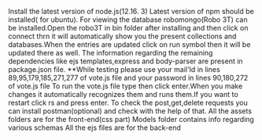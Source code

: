 Install the latest version of node.js(12.16. 3)
Latest version of npm should be installed(<sudo apt-get install npm> for ubuntu).
For viewing the database robomongo(Robo 3T) can be installed.Open the robo3T in bin folder after installing and then click on connect
   thrn it will automatically show you the present collections and databases.When the entries are updated click on run symbol then it will be updated there as well.
The information regarding the remaining dependencies like ejs templates,express and body-parser are present in package.json file.
**While testing please use your mail'Id in lines 89,95,179,185,271,277 of vote.js file and your password in lines 90,180,272 of vote.js file
To run the vote.js file type <nodemon vote> then click enter.When you make changes it automatically recognizes them and runs them.If you want to restart click rs and press enter.
To check the post,get,delete requests you can install postman(optional) and check with the help of that.
All the assets folders are for the front-end(css part)
Models folder contains info regarding various schemas
All the ejs files are for the back-end
